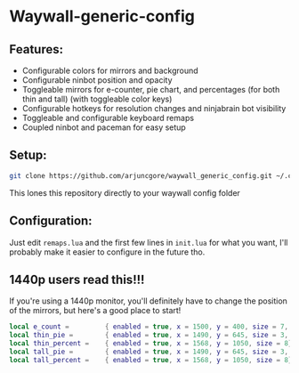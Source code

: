 # Waywall-generic-config

## Features:
- Configurable colors for mirrors and background
- Configurable ninbot position and opacity
- Toggleable mirrors for e-counter, pie chart, and percentages (for both thin and tall) (with toggleable color keys)
- Configurable hotkeys for resolution changes and ninjabrain bot visibility
- Toggleable and configurable keyboard remaps
- Coupled ninbot and paceman for easy setup

## Setup:
```bash
git clone https://github.com/arjuncgore/waywall_generic_config.git ~/.config/waywall
```
This lones this repository directly to your waywall config folder

## Configuration:
Just edit `remaps.lua` and the first few lines in `init.lua` for what you want, I'll probably make it easier to configure in the future tho.

## 1440p users read this!!!
If you're using a 1440p monitor, you'll definitely have to change the position of the mirrors, but here's a good place to start!
```lua
local e_count = 		{ enabled = true, x = 1500, y = 400, size = 7, colorkey = true} 
local thin_pie = 		{ enabled = true, x = 1490, y = 645, size = 3, colorkey = true} 
local thin_percent =	{ enabled = true, x = 1568, y = 1050, size = 8} 
local tall_pie = 		{ enabled = true, x = 1490, y = 645, size = 3, colorkey = true}
local tall_percent =	{ enabled = true, x = 1568, y = 1050, size = 8}
```
